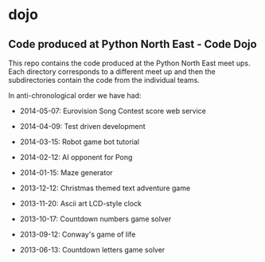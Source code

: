 dojo
====

Code produced at Python North East - Code Dojo
----------------------------------------------

This repo contains the code produced at the Python North East meet
ups. Each directory corresponds to a different meet up and then the
subdirectories contain the code from the individual teams.

In anti-chronological order we have had:

 - 2014-05-07: Eurovision Song Contest score web service 
 
 - 2014-04-09: Test driven development
 
 - 2014-03-15: Robot game bot tutorial 

 - 2014-02-12: AI opponent for Pong

 - 2014-01-15: Maze generator

 - 2013-12-12: Christmas themed text adventure game
 
 - 2013-11-20: Ascii art LCD-style clock

 - 2013-10-17: Countdown numbers game solver

 - 2013-09-12: Conway's game of life

 - 2013-06-13: Countdown letters game solver
